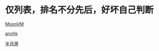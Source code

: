 # 仅列表，排名不分先后，好坏自己判断

[MoonVM](https://www.moonvm.com/)

[anyhk](https://anyhk.net/)

[半月灣](https://hmbcloud.com/)
